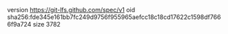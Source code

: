 version https://git-lfs.github.com/spec/v1
oid sha256:fde345e161bb7fc249d9756f955965aefcc18c18cd17622c1598df7666f9a724
size 3782

